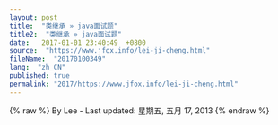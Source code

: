 ```yaml
---
layout: post
title:  "类继承 » java面试题"
title2:  "类继承 » java面试题"
date:   2017-01-01 23:40:49  +0800
source:  "https://www.jfox.info/lei-ji-cheng.html"
fileName:  "20170100349"
lang:  "zh_CN"
published: true
permalink: "2017/https://www.jfox.info/lei-ji-cheng.html"
---
```

{% raw %}
By Lee - Last updated: 星期五, 五月 17, 2013
{% endraw %}
